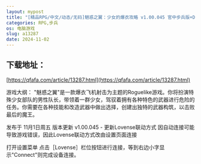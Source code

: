 ```yaml
---
layout: mypost
title: "[精品RPG/中文/动态/无码]魅惑之翼：少女的爆衣攻略 v1.00.045 官中步兵版+DLC [PC/2.3G]"
categories: RPG,步兵
os: 电脑游戏
slug: a13287
date: 2024-11-02
---
```


## 下载地址：

[https://qfafa.com/article/13287.html](https://qfafa.com/article/13287.html)

游戏大纲：
"魅惑之翼"是一款爆衣飞机射击为主题的Roguelike游戏。你将扮演特殊少女部队的男性队长，带领着一群少女，驾驭着拥有各种特色的武器进行危险的任务。你需要在各种技能和改造武器中做出选择，创建出独特的武器构筑，以击败最后的魔王。

发布于
11月1日周五
版本更新 v1.00.045 - 更新Lovense联动方式
因自动连接可能导致游戏错误，因此Lovense联动方式改由设置页面连接

打开设置菜单
点击［Lovense］栏位按钮进行连接，等到右边小字显示"Connect"则完成设备连接。
